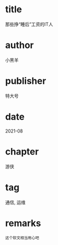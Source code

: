 # title
那些挣“睡后”工资的IT人

# author
小黑羊

# publisher
特大号

# date
2021-08

# chapter
游侠

# tag
通信, 运维

# remarks
`这个软文相当用心吧`
